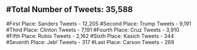 #Total Number of Tweets: 35,588 
---
#First Place: Sanders Tweets - 12,205
#Second Place: Trump Tweets - 9,191
#Third Place: Clinton Tweets - 7,191
#Fourth Place: Cruz Tweets - 3,910
#Fifth Place: Rubio Tweets - 2,162
#Sixth Place: Kasich Tweets - 344
#Seventh Place: Jeb! Tweets - 317
#Last Place: Carson Tweets - 269
